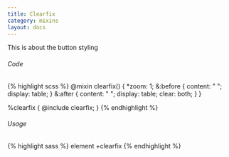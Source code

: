 ```yaml
---
title: Clearfix
category: mixins
layout: docs
---
```


This is about the button styling

###### Code

{% highlight scss %}
@mixin clearfix() {
    *zoom: 1;
    &:before {
        content: " ";
        display: table;
    }
    &:after {
        content: " ";
        display: table;
        clear: both;
    }
}

%clearfix {
    @include clearfix;
}
{% endhighlight %}

###### Usage

{% highlight sass %}
element
    +clearfix
{% endhighlight %}